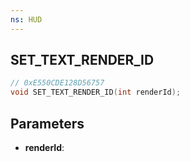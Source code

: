 ```yaml
---
ns: HUD
---
```

## SET_TEXT_RENDER_ID

```c
// 0xE550CDE128D56757
void SET_TEXT_RENDER_ID(int renderId);
```

## Parameters
* **renderId**:
